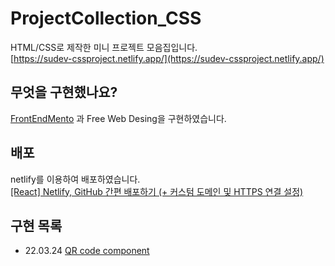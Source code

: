 # ProjectCollection_CSS

HTML/CSS로 제작한 미니 프로젝트 모음집입니다.  
[https://sudev-cssproject.netlify.app/](https://sudev-cssproject.netlify.app/)

## 무엇을 구현했나요?

[FrontEndMento](challenges) 과 Free Web Desing을 구현하였습니다.

## 배포

netlify를 이용하여 배포하였습니다.  
[[React] Netlify, GitHub 간편 배포하기 (+ 커스텀 도메인 및 HTTPS 연결 설정)](https://it-eldorado.tistory.com/129)

## 구현 목록

- 22.03.24 [QR code component](https://sudev-cssproject.netlify.app/component/qr_code/index.html)
